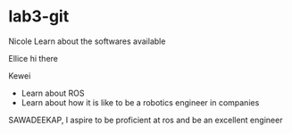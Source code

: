 # lab3-git

Nicole
Learn about the softwares available 

Ellice
hi there

Kewei
- Learn about ROS
- Learn about how it is like to be a robotics engineer in companies

SAWADEEKAP, I aspire to be proficient at ros and be an excellent engineer
